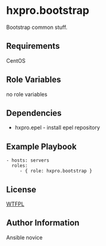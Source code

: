 hxpro.bootstrap
===============

Bootstrap common stuff.

Requirements
------------

CentOS

Role Variables
--------------

no role variables

Dependencies
------------

 - hxpro.epel - install epel repository

Example Playbook
----------------

    - hosts: servers
      roles:
         - { role: hxpro.bootstrap }

License
-------

[WTFPL](https://raw.githubusercontent.com/hxpro/ansible-role-bootstrap/master/LICENSE)

Author Information
------------------

Ansible novice
